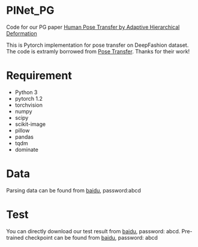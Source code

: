 # PINet_PG
Code for our PG paper [Human Pose Transfer by Adaptive Hierarchical Deformation]()

This is Pytorch implementation for pose transfer on DeepFashion dataset. The code is extramly borrowed from [Pose Transfer](https://github.com/tengteng95/Pose-Transfer). Thanks for their work!

# Requirement
* Python 3 <br>
* pytorch 1.2 <br>
* torchvision <br>
* numpy <br>
* scipy <br>
* scikit-image <br>
* pillow <br>
* pandas <br>
* tqdm <br>
* dominate <br>

# Data

Parsing data can be found from [baidu](https://pan.baidu.com/s/1Ic8sIY-eYhGnIoZdDlhgxA), password:abcd

# Test
You can directly download our test result from [baidu](https://pan.baidu.com/s/15tcKgRV12NGByIrr4qoqDw), password: abcd.
Pre-trained checkpoint can be found from [baidu](https://pan.baidu.com/s/1Orvpt42lV-R2uzI-10q3_A), password: abcd

